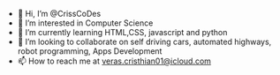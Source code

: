 - 👋 Hi, I’m @CrissCoDes
- 👀 I’m interested in Computer Science 
- 🌱 I’m currently learning HTML,CSS, javascript and python 
- 💞️ I’m looking to collaborate on self driving cars, automated highways, robot programming, Apps Development  
- 📫 How to reach me at veras.cristhian01@icloud.com

<!---
CrissCoDes/CrissCoDes is a ✨ special ✨ repository because its `README.md` (this file) appears on your GitHub profile.
You can click the Preview link to take a look at your changes.
--->
